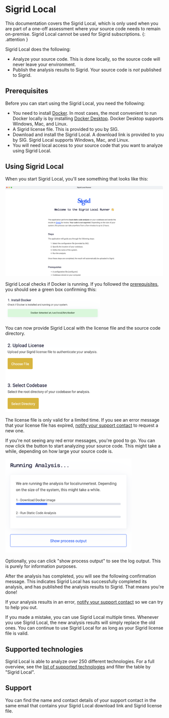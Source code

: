 # Sigrid Local

This documentation covers the Sigrid Local, which is only used when you are part of a one-off assessment
where your source code needs to remain on-premise. Sigrid Local cannot be used for Sigrid subscriptions.
{: .attention }

Sigrid Local does the following:

- Analyze your source code. This is done locally, so the source code will never leave your environment.
- Publish the analysis results to Sigrid. Your source code is *not* published to Sigrid.

## Prerequisites

Before you can start using the Sigrid Local, you need the following:

- You need to install [Docker](https://www.docker.com). In most cases, the most convenient to run Docker locally
  is by installing [Docker Desktop](https://docs.docker.com/desktop/). Docker Desktop supports Windows, Mac, and Linux.
- A Sigrid license file. This is provided to you by SIG.
- Download and install the Sigrid Local. A download link is provided to you by SIG. 
  Sigrid Local supports Windows, Mac, and Linux.
- You will need local access to your source code that you want to analyze using Sigrid Local. 

## Using Sigrid Local

When you start Sigrid Local, you'll see something that looks like this:

<img src="../images/local-runner/welcome.png" width="500" />

Sigrid Local checks if Docker is running. If you followed the [prerequisites](#prerequisites), you should see
a green box confirming this:

<img src="../images/local-runner/docker.png" width="300" />

You can now provide Sigrid Local with the license file and the source code directory.

<img src="../images/local-runner/input.png" width="300" />

The license file is only valid for a limited time. If you see an error message that your license file has
expired, [notify your support contact](#support) to request a new one.

If you're not seeing any red error messages, you're good to go. You can now click the button to start analyzing
your source code. This might take a while, depending on how large your source code is. 

<img src="../images/local-runner/progress.png" width="400" />

Optionally, you can click "show process output" to see the log output. This is purely for information purposes.

After the analysis has completed, you will see the following confirmation message. This indicates Sigrid Local
has successfully completed its analysis, and has published the analysis results to Sigrid. That means you're done!

If your analysis results in an error, [notify your support contact](#support) so we can try to help you out.

If you made a mistake, you can use Sigrid Local multiple times. Whenever you use Sigrid Local, the new
analysis results will simply replace the old ones. You can continue to use Sigrid Local for as long as your
Sigrid license file is valid.

## Supported technologies

Sigrid Local is able to analyze over 250 different technologies. For a full overview, see the 
[list of supported technologies](../reference/technology-support.md#list-of-supported-technologies)
and filter the table by "Sigrid Local".

## Support

You can find the name and contact details of your support contact in the same email that contains your Sigrid Local
download link and Sigrid license file.
